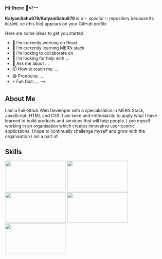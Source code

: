 ### Hi there 👋<!--
**KalyaniSahu879/KalyaniSahu879** is a ✨ _special_ ✨ repository because its `README.md` (this file) appears on your GitHub profile.

Here are some ideas to get you started:

- 🔭 I’m currently working on React 
- 🌱 I’m currently learning MERN stack  
- 👯 I’m looking to collaborate on 
- 🤔 I’m looking for help with ...
- 💬 Ask me about ...
- 📫 How to reach me: ...
- 😄 Pronouns: ...
- ⚡ Fun fact: ...
-->

## About Me
I am a Full-Stack Web Developer with a specialisation in MERN Stack, JavaScript, HTML and CSS. I am keen and enthusiastic to apply what I have learned to build products and services that will help people. I see myself working in an organisation which creates innovative user-centric applications. I hope to continually challenge myself and grow with the organisation I am a part of.

## Skills

<img src="https://th.bing.com/th/id/R.e1d424c4b9be7009dd57ef4e7d58e343?rik=EZ8NO5x85jZ0Vg&riu=http%3a%2f%2f1.bp.blogspot.com%2f-NGHwBncyA68%2fUiMm_8b2ZUI%2fAAAAAAAAAnA%2f17OGXCKI4zE%2fs1600%2fLogo%2bHTML5.JPG&ehk=rnVe3RUksYQ4LMnsZ6Xxyf3F5lkj3Br1Eu6vOVCkYh0%3d&risl=&pid=ImgRaw&r=0" height=100px width=200px />
<span>
<img src="https://mikeyprints.com/wp-content/uploads/2018/02/CSS3_logo.png" height=100px width=200px />
 <img src="https://th.bing.com/th/id/OIP.zsACaL3uI0D9NTEiqr1wKgHaIj?pid=ImgDet&rs=1" height=100px width=200px/>
 <img src="https://laymanclass.com/wp-content/uploads/2019/08/mongodb2.jpeg" height=100px width=200px />
<img src="https://th.bing.com/th/id/OIP.a_wOSqpiu-wR6KEOKE1E0wAAAA?pid=ImgDet&rs=1"  height=100px width=200px/>
 </span>

